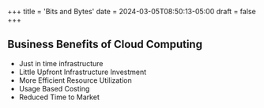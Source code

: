 +++
title = 'Bits and Bytes'
date = 2024-03-05T08:50:13-05:00
draft = false
+++


## Business Benefits of Cloud Computing

- Just in time infrastructure
- Little Upfront Infrastructure Investment
- More Efficient Resource Utilization
- Usage Based Costing
- Reduced Time to Market